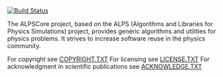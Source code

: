 [![Build Status](https://travis-ci.org/ALPSCore/ALPSCore.svg?branch=master)](https://travis-ci.org/ALPSCore/ALPSCore)

The ALPSCore project, based on the ALPS (Algorithms and Libraries for Physics Simulations) project, provides generic algorithms and utilities for physics problems. It strives to increase software reuse in the physics community.

For copyright see [COPYRIGHT.TXT][]
For licensing see [LICENSE.TXT][]
For acknowledgment in scientific publications see [ACKNOWLEDGE.TXT][]

[COPYRIGHT.TXT]: ./COPYRIGHT.TXT
[LICENSE.TXT]: ./LICENSE.TXT
[ACKNOWLEDGE.TXT]: ./ACKNOWLEDGE.TXT
